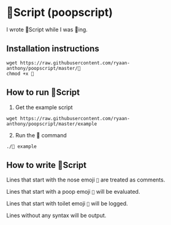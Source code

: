 # 💩Script (poopscript)
I wrote 💩Script while I was 💩ing.

## Installation instructions

```
wget https://raw.githubusercontent.com/ryaan-anthony/poopscript/master/💩
chmod +x 💩
```

## How to run 💩Script 
1. Get the example script
```
wget https://raw.githubusercontent.com/ryaan-anthony/poopscript/master/example
```
2. Run the 💩 command
```
./💩 example
```

## How to write 💩Script

Lines that start with the nose emoji `👃` are treated as comments.

Lines that start with a poop emoji `💩` will be evaluated.

Lines that start with toilet emoji `🚽` will be logged.

Lines without any syntax will be output.
